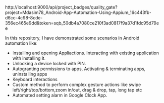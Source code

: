 http://localhost:9000/api/project_badges/quality_gate?project=Mdasim78_Android-App-Automation-Using-Appium_16c443fb-d6cc-4c98-8cde-356ec465e9dd&token=sqb_50db4a7080ce210f3ad0817f9a37d1fdc95d79ee

In this repository, I have demonstrated some scenarios in Android automation like:
- Installing and opening Appliactions. Interacting with existing application with installing it.
- Unlocking a device locked with PIN.
- Autogranting permissions to apps, Activating & terminating apps, uninstalling apps
- Keyboard interactions
- Custom method to perform complex gesture actions like  swipe left/right/top/bottom,zoom in/out, drag & drop, tap, long tap etc
- Automated setting alarm in Google Clock App.
